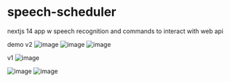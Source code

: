# speech-scheduler
nextjs 14 app w speech recognition and commands to interact with web api


demo
v2
![image](https://github.com/mariangle/.taskify/assets/124585244/2a7358f5-2437-4e81-959d-0d80fb7d144b)
![image](https://github.com/mariangle/.taskify/assets/124585244/ca7cebb4-6185-4d85-b197-3c7082e837ce)
![image](https://github.com/mariangle/.taskify/assets/124585244/555de29b-092c-40ce-8338-9d3cb96c7243)

v1
![image](https://github.com/mariangle/.taskify/assets/124585244/32bae12d-80a4-403f-b852-6f00fd8cc931)

![image](https://github.com/mariangle/speech-scheduler/assets/124585244/c12cafdf-03ef-403b-bcb6-1ebaaa7741e5)
![image](https://github.com/mariangle/speech-scheduler/assets/124585244/ceae8f9e-c27a-4ecb-994a-05691c4e1c8c)
